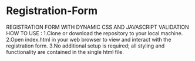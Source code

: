 # Registration-Form
REGISTRATION FORM WITH DYNAMIC CSS AND JAVASCRIPT VALIDATION
HOW TO USE :
 1.Clone or download the repository to your local machine.
 2.Open index.html in your web browser to view and interact with the registration form.
 3.No additional setup is required; all styling and functionality are contained in the single html file.

